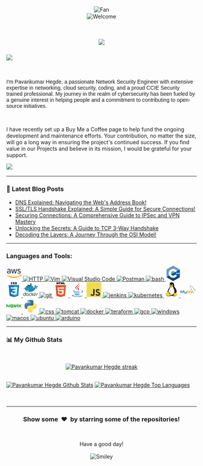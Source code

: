
<div align="center">
<img src="https://github.com/fnky/fnky/raw/fnky/img/fan-1.gif" alt="Fan" align="center">
</div>

<div align="center">
<img src="https://github.com/fnky/fnky/raw/fnky/img/welcome-fire.gif" alt="Welcome" align="center">
</div>

<h1 align="center">
  <a href="https://git.io/typing-svg">
    <img src="https://readme-typing-svg.herokuapp.com/?lines=Hello,+There!+👋;I'm+Pavankumar+Hegde..;Nice+to+meet+you!&center=true&size=30">
  </a>
</h1>


  ![](https://komarev.com/ghpvc/?username=hegdepavankumar&color=blue) 
  
  
<br />
<p style="font-family: Arial"> I'm Pavankumar Hegde, a passionate Network Security Engineer with extensive expertise in networking, cloud security, coding, and a proud CCIE Security trained professional. My journey in the realm of cybersecurity has been fueled by a genuine interest in helping people and a commitment to contributing to open-source initiatives.</p>

<br>

 <!-- Support Me --> 

I have recently set up a Buy Me a Coffee page to help fund the ongoing development and maintenance efforts. Your contribution, no matter the size, will go a long way in ensuring the project's continued success. If you find value in our Projects and believe in its mission, I would be grateful for your support.

<a href="https://www.buymeacoffee.com/hegdepavankumar"><img src="https://img.buymeacoffee.com/button-api/?text=Buy me a coffee&emoji=☕&slug=hegdepavankumar&button_colour=FFDD00&font_colour=000000&font_family=Bree&outline_colour=000000&coffee_colour=ffffff" /></a>


  <hr>


###  📗 Latest Blog Posts

<!-- BLOG-POST-LIST:START -->
- [DNS Explained: Navigating the Web&#39;s Address Book!](https://dev.to/hegdepavankumar/dns-explained-navigating-the-webs-address-book-2o8p)
- [SSL/TLS Handshake Explained: A Simple Guide for Secure Connections!](https://dev.to/hegdepavankumar/ssltls-handshake-explained-a-simple-guide-for-secure-connections-2mhh)
- [Securing Connections: A Comprehensive Guide to IPSec and VPN Mastery](https://dev.to/hegdepavankumar/securing-connections-a-comprehensive-guide-to-ipsec-and-vpn-mastery-4eka)
- [Unlocking the Secrets: A Guide to TCP 3-Way Handshake](https://dev.to/hegdepavankumar/unlocking-the-secrets-a-guide-to-tcp-3-way-handshake-nhl)
- [Decoding the Layers: A Journey Through the OSI Model!](https://dev.to/hegdepavankumar/decoding-the-layers-a-journey-through-the-osi-model-5ap)
<!-- BLOG-POST-LIST:END -->

<hr>

<h3 align="left">Languages and Tools:</h3>
 
<p align="left"> <a href="https://aws.amazon.com" target="_blank" rel="noreferrer"> <img src="https://raw.githubusercontent.com/devicons/devicon/master/icons/amazonwebservices/amazonwebservices-original-wordmark.svg" alt="aws" width="40" height="40"/> </a>   <a href="https://en.wikipedia.org/wiki/HTTP" target="_blank" rel="noreferrer"> <img src="https://user-images.githubusercontent.com/25181517/192107854-765620d7-f909-4953-a6da-36e1ef69eea6.png" alt="HTTP" width="40" height="40"/> </a>     <a href="https://www.vim.org/" target="_blank" rel="noreferrer"> <img src="https://user-images.githubusercontent.com/25181517/192108889-232b3431-a585-4b36-a62d-9078bd3641d9.png" alt="Vim" width="40" height="40"/> </a>   <a href="https://code.visualstudio.com/" target="_blank" rel="noreferrer"> <img src="https://user-images.githubusercontent.com/25181517/192108891-d86b6220-e232-423a-bf5f-90903e6887c3.png" alt="Visual Studio Code" width="40" height="40"/> </a>    <a href="https://www.postman.com/" target="_blank" rel="noreferrer"> <img src="https://user-images.githubusercontent.com/25181517/192109061-e138ca71-337c-4019-8d42-4792fdaa7128.png" alt="Postman" width="40" height="40"/> </a>  <a href="https://www.gnu.org/software/bash/" target="_blank" rel="noreferrer"> <img src="https://www.vectorlogo.zone/logos/gnu_bash/gnu_bash-icon.svg" alt="bash" width="40" height="40"/> </a> <a href="https://www.w3schools.com/cpp/" target="_blank" rel="noreferrer"> <img src="https://raw.githubusercontent.com/devicons/devicon/master/icons/cplusplus/cplusplus-original.svg" alt="cplusplus" width="40" height="40"/> </a> <a href="https://www.w3schools.com/css/" target="_blank" rel="noreferrer"> <img src="https://raw.githubusercontent.com/devicons/devicon/master/icons/css3/css3-original-wordmark.svg" alt="css3" width="40" height="40"/> </a> <a href="https://www.docker.com/" target="_blank" rel="noreferrer"> <img src="https://raw.githubusercontent.com/devicons/devicon/master/icons/docker/docker-original-wordmark.svg" alt="docker" width="40" height="40"/> </a> <a href="https://git-scm.com/" target="_blank" rel="noreferrer"> <img src="https://www.vectorlogo.zone/logos/git-scm/git-scm-icon.svg" alt="git" width="40" height="40"/> </a> <a href="https://www.w3.org/html/" target="_blank" rel="noreferrer"> <img src="https://raw.githubusercontent.com/devicons/devicon/master/icons/html5/html5-original-wordmark.svg" alt="html5" width="40" height="40"/> </a> <a href="https://www.java.com" target="_blank" rel="noreferrer"> <img src="https://raw.githubusercontent.com/devicons/devicon/master/icons/java/java-original.svg" alt="java" width="40" height="40"/> </a> <a href="https://developer.mozilla.org/en-US/docs/Web/JavaScript" target="_blank" rel="noreferrer"> <img src="https://raw.githubusercontent.com/devicons/devicon/master/icons/javascript/javascript-original.svg" alt="javascript" width="40" height="40"/> </a> <a href="https://www.jenkins.io" target="_blank" rel="noreferrer"> <img src="https://www.vectorlogo.zone/logos/jenkins/jenkins-icon.svg" alt="jenkins" width="40" height="40"/> </a> <a href="https://kubernetes.io" target="_blank" rel="noreferrer"> <img src="https://www.vectorlogo.zone/logos/kubernetes/kubernetes-icon.svg" alt="kubernetes" width="40" height="40"/> </a> <a href="https://www.linux.org/" target="_blank" rel="noreferrer"> <img src="https://raw.githubusercontent.com/devicons/devicon/master/icons/linux/linux-original.svg" alt="linux" width="40" height="40"/> </a> <a href="https://www.mysql.com/" target="_blank" rel="noreferrer"> <img src="https://raw.githubusercontent.com/devicons/devicon/master/icons/mysql/mysql-original-wordmark.svg" alt="mysql" width="40" height="40"/> </a> <a href="https://www.nginx.com" target="_blank" rel="noreferrer"> <img src="https://raw.githubusercontent.com/devicons/devicon/master/icons/nginx/nginx-original.svg" alt="nginx" width="40" height="40"/> </a>  <a href="https://www.python.org" target="_blank" rel="noreferrer"> <img src="https://raw.githubusercontent.com/devicons/devicon/master/icons/python/python-original.svg" alt="python" width="40" height="40"/> </a>    <a href="https://developer.mozilla.org/en-US/docs/Web/CSS" target="_blank" rel="noreferrer"> <img src="https://user-images.githubusercontent.com/25181517/183898674-75a4a1b1-f960-4ea9-abcb-637170a00a75.png" alt="css" width="40" height="40"/> </a>   <a href="https://tomcat.apache.org/" target="_blank" rel="noreferrer"> <img src="https://user-images.githubusercontent.com/25181517/183894676-137319b5-1364-4b6a-ba4f-e9fc94ddc4aa.png" alt="tomcat" width="40" height="40"/> </a>   <a href="https://www.docker.com/" target="_blank" rel="noreferrer"> <img src="https://user-images.githubusercontent.com/25181517/117207330-263ba280-adf4-11eb-9b97-0ac5b40bc3be.png" alt="docker" width="40" height="40"/> </a>  <a href="https://www.terraform.io/" target="_blank" rel="noreferrer"> <img src="https://user-images.githubusercontent.com/25181517/183345121-36788a6e-5462-424a-be67-af1ebeda79a2.png" alt="teraform" width="40" height="40"/> </a>   <a href="https://cloud.google.com/" target="_blank" rel="noreferrer"> <img src="https://user-images.githubusercontent.com/25181517/183911547-990692bc-8411-4878-99a0-43506cdb69cf.png" alt="gcp" width="40" height="40"/> </a>  <a href="https://www.microsoft.com/" target="_blank" rel="noreferrer"> <img src="https://user-images.githubusercontent.com/25181517/186884150-05e9ff6d-340e-4802-9533-2c3f02363ee3.png" alt="windows" width="40" height="40"/> </a>   <a href="https://www.apple.com/" target="_blank" rel="noreferrer"> <img src="https://user-images.githubusercontent.com/25181517/186884152-ae609cca-8cf1-4175-8d60-1ce1fa078ca2.png" alt="macos" width="40" height="40"/> </a>  <a href="https://ubuntu.com/" target="_blank" rel="noreferrer"> <img src="https://user-images.githubusercontent.com/25181517/186884153-99edc188-e4aa-4c84-91b0-e2df260ebc33.png" alt="ubuntu" width="40" height="40"/> </a>   <a href="https://www.arduino.cc/" target="_blank" rel="noreferrer"> <img src="https://github.com/marwin1991/profile-technology-icons/assets/136815194/a57a85ba-e2dd-4036-85b6-7e1532391627" alt="arduino" width="40" height="40"/> </a> </p>

 <hr>
 
### 📊 My Github Stats
<br>

<p align="center">
    <a href="https://https://github.com/hegdepavankumar/github-readme-streak-stats">
        <img title="🔥 Get streak stats for your profile at git.io/streak-stats" alt="Pavankumar Hegde streak" src="https://github-readme-streak-stats.herokuapp.com/?user=hegdepavankumar&theme=black-ice&hide_border=true&stroke=0000&background=060A0CD0"/>
    </a>
</p>
 
   <br/>
<a href="https://github.com/hegdepavankumar/github-readme-stats"><img alt="Pavankumar Hegde Github Stats" src="https://github-readme-stats.vercel.app/api?username=hegdepavankumar&show_icons=true&count_private=true&theme=react&hide_border=true&bg_color=0D1117" /></a>
  <a href="https://github.com/hegdepavankumar/github-readme-stats"><img alt="Pavankumar Hegde Top Languages" src="https://github-readme-stats.vercel.app/api/top-langs/?username=PrinceSinghhub&langs_count=8&count_private=true&layout=compact&theme=react&hide_border=true&bg_color=0D1117" /></a>
  <br/>


<br/>
<br/>

<hr>

<h3 align="center">Show some &nbsp;❤️&nbsp; by starring some of the repositories!</h3>
<br>


<!--END_SECTION -->

<div align="center">
<p>Have a good day!</p>
<div>
<img src="https://github.com/fnky/fnky/raw/fnky/img/smile.gif" alt="Smiley" align="center">
</div>
</div>






